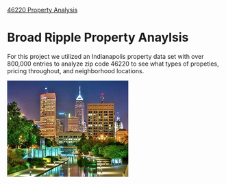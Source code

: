 [46220 Property Analysis](http://46220-property-analysis.s3-website.us-east-2.amazonaws.com/)

# Broad Ripple Property Anaylsis

For this project we utilized an Indianapolis property data set with over 800,000 entries to analyze zip code 46220 to see what types of propeties, pricing throughout, and neighborhood locations.  

![Indianapolis](images/indy_downtown.jpg)




